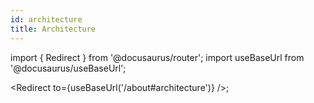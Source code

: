 ```yaml
---
id: architecture
title: Architecture
---
```


import { Redirect } from '@docusaurus/router';
import useBaseUrl from '@docusaurus/useBaseUrl';

<Redirect to={useBaseUrl('/about#architecture')} />;
